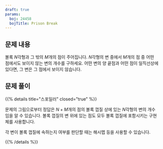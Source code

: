 ```yaml
---
draft: true
params:
  boj: 24458
  bojTitle: Prison Break
---
```


## 문제 내용

볼록 $N$각형과 그 밖의 $M$개의 점이 주어집니다. $N$각형의 변 중에서 $M$개의 점 중 어떤 점에서도 보이지 않는 변의 개수를 구하세요.
어떤 변의 양 끝점과 어떤 점이 일직선상에 있다면, 그 변은 그 점에서 보이지 않습니다.

## 문제 풀이

{{% details title="스포일러" closed="true" %}}

문제의 그림으로부터 정답은 $N+M$개의 점의 볼록 껍질 상에 있는 $N$각형의 변의 개수임을 알 수 있습니다. 볼록 껍질의 변 위에 있는 점도 모두 볼록 껍질에 포함시키는 구현체를 사용합니다.

각 변이 볼록 껍질에 속하는지 여부를 판단할 때는 해시맵 등을 사용할 수 있습니다.

{{% /details %}}
